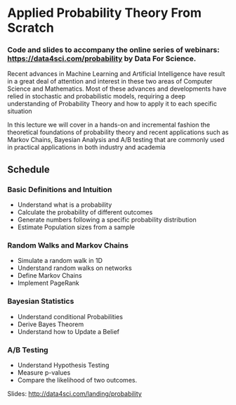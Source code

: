 # Applied Probability Theory From Scratch

### Code and slides to accompany the online series of webinars: https://data4sci.com/probability by Data For Science.

Recent advances in Machine Learning and Artificial Intelligence have result in a great deal of attention and interest in these two areas of Computer Science and Mathematics. Most of these advances and developments have relied in stochastic and probabilistic models, requiring a deep understanding of Probability Theory and how to apply it to each specific situation

In this lecture we will cover in a hands-on and incremental fashion the theoretical foundations of probability theory and recent applications such as Markov Chains, Bayesian Analysis and A/B testing that are commonly used in practical applications in both industry and academia

## Schedule

### Basic Definitions and Intuition
- Understand what is a probability
- Calculate the probability of different outcomes
- Generate numbers following a specific probability distribution
- Estimate Population sizes from a sample

### Random Walks and Markov Chains    
- Simulate a random walk in 1D
- Understand random walks on networks
- Define Markov Chains
- Implement PageRank

### Bayesian Statistics
- Understand conditional Probabilities
- Derive Bayes Theorem
- Understand how to Update a Belief 

### A/B Testing
- Understand Hypothesis Testing
- Measure p-values
- Compare the likelihood of two outcomes.

Slides: http://data4sci.com/landing/probability
